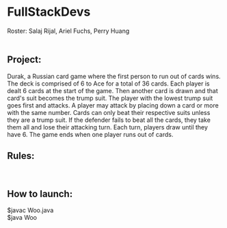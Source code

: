 # FullStackDevs
Roster: Salaj Rijal, Ariel Fuchs, Perry Huang <br><br>

## Project:
Durak, a Russian card game where the first person to run out of cards wins. The deck is comprised of 6 to Ace for a total of 36 cards. Each player is dealt 6 cards at the start of the game. Then another card is drawn and that card's suit becomes the trump suit. The player with the lowest trump suit goes first and attacks. A player may attack by placing down a card or more with the same number. Cards can only beat their respective suits unless they are a trump suit. If the defender fails to beat all the cards, they take them all and lose their attacking turn. Each turn, players draw until they have 6. The game ends when one player runs out of cards.
<br>

## Rules:
<br>

## How to launch: 
$javac Woo.java <br>
$java Woo 